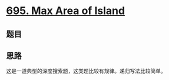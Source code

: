 # [695. Max Area of Island](https://leetcode.com/problems/max-area-of-island/)

## 题目

## 思路

这是一道典型的深度搜索题，这类题比较有规律。递归写法比较简单。

